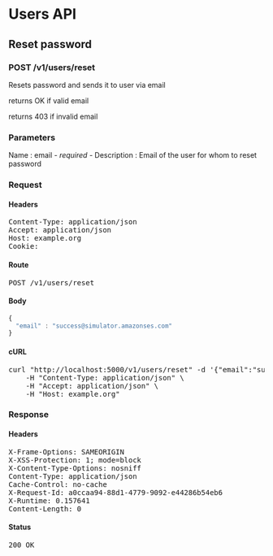 # Users API

## Reset password

### POST /v1/users/reset

Resets password and sends it to user via email

returns OK if valid email

returns 403 if invalid email

### Parameters

Name : email *- required -*
Description : Email of the user for whom to reset password

### Request

#### Headers

<pre>Content-Type: application/json
Accept: application/json
Host: example.org
Cookie: </pre>

#### Route

<pre>POST /v1/users/reset</pre>

#### Body
```javascript
{
  "email" : "success@simulator.amazonses.com"
}
```


#### cURL

<pre class="request">curl &quot;http://localhost:5000/v1/users/reset&quot; -d &#39;{&quot;email&quot;:&quot;success@simulator.amazonses.com&quot;}&#39; -X POST \
	-H &quot;Content-Type: application/json&quot; \
	-H &quot;Accept: application/json&quot; \
	-H &quot;Host: example.org&quot;</pre>

### Response

#### Headers

<pre>X-Frame-Options: SAMEORIGIN
X-XSS-Protection: 1; mode=block
X-Content-Type-Options: nosniff
Content-Type: application/json
Cache-Control: no-cache
X-Request-Id: a0ccaa94-88d1-4779-9092-e44286b54eb6
X-Runtime: 0.157641
Content-Length: 0</pre>

#### Status

<pre>200 OK</pre>

